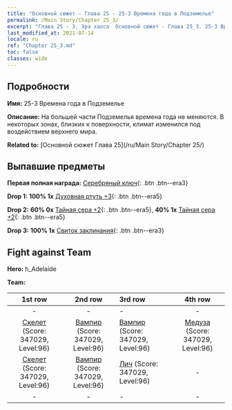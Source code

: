 ```yaml
---
title: "Основной сюжет - Глава 25 - 25-3 Времена года в Подземелье"
permalink: /Main Story/Chapter 25_3/
excerpt: "Глава 25 - 3. Эра хаоса  Основной сюжет - Глава 25_3. 25-3 Времена года в Подземелье"
last_modified_at: 2021-07-14
locale: ru
ref: "Chapter 25_3.md"
toc: false
classes: wide
---
```


## Подробности

 **Имя:** 25-3 Времена года в Подземелье

 **Описание:** На большей части Подземелья времена года не меняются. В некоторых зонах, близких к поверхности, климат изменился под воздействием верхнего мира.

 **Related to:** [Основной сюжет Глава 25](/ru/Main Story/Chapter 25/)

## Выпавшие предметы

 **Первая полная награда:** [Серебряный ключ](/ItemsRU/con_693/){: .btn .btn--era3}

 **Drop 1:** **100% 1x** [Духовная ртуть +3](/ItemsRU/mat_84/){: .btn .btn--era5}

 **Drop 2:** **60% 0x** [Тайная сера +2](/ItemsRU/mat_78/){: .btn .btn--era5}, **40% 1x** [Тайная сера +2](/ItemsRU/mat_78/){: .btn .btn--era5}

 **Drop 3:** **100% 1x** [Свиток заклинания](/ItemsRU/con_694/){: .btn .btn--era3}


## Fight against Team
 **Hero:** h_Adelaide

 **Team:**


  | 1st row | 2nd row | 3rd row | 4th row |
  |:----:|:----:|:----|:----:|
  | - | - | - | - |
  | [Скелет](/ru/units/Skeleton/) (Score: 347029, Level:96)  | [Вампир](/ru/units/Vampire/) (Score: 347029, Level:96)  | [Вампир](/ru/units/Vampire/) (Score: 347029, Level:96)  | [Медуза](/ru/units/Medusa/) (Score: 347029, Level:96)  |
  | [Скелет](/ru/units/Skeleton/) (Score: 347029, Level:96)  | [Вампир](/ru/units/Vampire/) (Score: 347029, Level:96)  | [Лич](/ru/units/Lich/) (Score: 347029, Level:96)  | - |
  | - | - | - | - |


